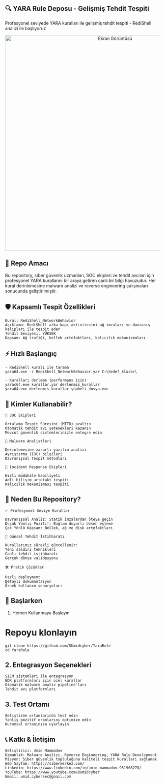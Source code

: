 ## 🔍 YARA Rule Deposu - Gelişmiş Tehdit Tespiti
Profesyonel seviyede YARA kuralları ile gelişmiş tehdit tespiti - RediShell analizi ile başlıyoruz

<div align="center">
  <img src="https://github.com/user-attachments/assets/865513bd-c5ce-4c14-951f-3a394542ae95" width="700" alt="Ekran Görüntüsü">
</div>

## 🎯 Repo Amacı
Bu repository, siber güvenlik uzmanları, SOC ekipleri ve tehdit avcıları için profesyonel YARA kurallarını bir araya getiren canlı bir bilgi havuzudur. Her kural derinlemesine malware analizi ve reverse engineering çalışmaları sonucunda geliştirilmiştir.

## 🛡️ Kapsamlı Tespit Özellikleri

    Kural: RediShell_NetworkBehavior
    Açıklama: RediShell arka kapı aktivitesini ağ imzaları ve davranış kalıpları ile tespit eder
    Tehdit Seviyesi: YÜKSEK
    Kapsam: Ağ trafiği, bellek artefaktları, kalıcılık mekanizmaları
    
## ⚡ Hızlı Başlangıç

    - RediShell kuralı ile tarama
    yara64.exe -r RediShell_NetworkBehavior.yar C:\hedef_klasör\
    
    - Kuralları derleme (performans için)
    yarac64.exe kurallar.yar derlenmis_kurallar
    yara64.exe derlenmis_kurallar şüpheli_dosya.exe

## 💼 Kimler Kullanabilir?
    
    🔹 SOC Ekipleri
    
    Ortalama Tespit Süresini (MTTD) azaltın
    Otomatik tehdit avı yetenekleri kazanın
    Mevcut güvenlik sistemlerinizle entegre edin

    🔹 Malware Analistleri
    
    Derinlemesine zararlı yazılım analizi
    Ayrıştırma (IOC) bilgileri
    Davranışsal tespit metodları

    🔹 Incident Response Ekipleri
    
    Hızlı müdahale kabiliyeti
    Adli bilişim artefakt tespiti
    Kalıcılık mekanizması tespiti
## 🎯 Neden Bu Repository?

    ✅ Profesyonel Seviye Kurallar
    
    Davranışsal Analiz: Statik imzalardan öteye geçin
    Düşük Yanlış Pozitif: Bağlam duyarlı desen eşleme
    Çok Yönlü Kapsam: Bellek, ağ ve disk artefaktları

    🔬 Güncel Tehdit İstihbaratı
    
    Kurallarımız sürekli güncellenir:
    Yeni saldırı teknikleri
    Canlı tehdit istihbaratı
    Gerçek dünya validasyonu

    🛠️ Pratik Çözümler
    
    Hızlı deployment
    Detaylı dokümantasyon
    Örnek kullanım senaryoları

## 🚀 Başlarken
1. Hemen Kullanmaya Başlayın

# Repoyu klonlayın
    git clone https://github.com/SUmidcyber/YaraRule
    cd YaraRule
    
## 2. Entegrasyon Seçenekleri
    SIEM sistemleri ile entegrasyon
    EDR platformları için özel kurallar
    Otomatik malware analiz pipeline'ları
    Tehdit avı platformları

## 3. Test Ortamı

    Geliştirme ortamlarında test edin
    Yanlış pozitif oranlarını optimize edin
    Kurumsal ortamınıza uyarlayın

## 📞 Katkı & İletişim

    Geliştirici: Umid Mammadov
    Uzmanlık: Malware Analizi, Reverse Engineering, YARA Rule Development
    Misyon: Siber güvenlik topluluğuna kaliteli tespit kuralları sağlamak
    Web Sayfam: https://sibermerkez.com/
    Linkedin: https://www.linkedin.com/in/umid-mammadov-951968278/
    YouTube: https://www.youtube.com/@umidcyber
    Gmail: umid.cybersec@gmail.com
